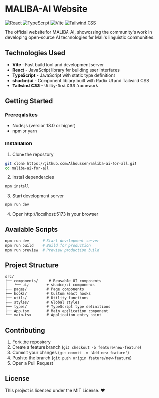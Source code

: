 # MALIBA-AI Website

[![React](https://img.shields.io/badge/React-20232A?style=for-the-badge&logo=react&logoColor=61DAFB)](https://reactjs.org/)
[![TypeScript](https://img.shields.io/badge/TypeScript-007ACC?style=for-the-badge&logo=typescript&logoColor=white)](https://www.typescriptlang.org/)
[![Vite](https://img.shields.io/badge/Vite-646CFF?style=for-the-badge&logo=vite&logoColor=white)](https://vitejs.dev/)
[![Tailwind CSS](https://img.shields.io/badge/Tailwind_CSS-38B2AC?style=for-the-badge&logo=tailwind-css&logoColor=white)](https://tailwindcss.com/)

The official website for MALIBA-AI, showcasing the community's work in developing open-source AI technologies for Mali's linguistic communities.

## Technologies Used

- **Vite** - Fast build tool and development server
- **React** - JavaScript library for building user interfaces
- **TypeScript** - JavaScript with static type definitions
- **shadcn/ui** - Component library built with Radix UI and Tailwind CSS
- **Tailwind CSS** - Utility-first CSS framework

## Getting Started

### Prerequisites
- Node.js (version 18.0 or higher)
- npm or yarn

### Installation

1. Clone the repository
```bash
git clone https://github.com/Alhoussen/maliba-ai-for-all.git
cd maliba-ai-for-all
```

2. Install dependencies
```bash
npm install
```

3. Start development server
```bash
npm run dev
```

4. Open http://localhost:5173 in your browser

## Available Scripts

```bash
npm run dev      # Start development server
npm run build    # Build for production
npm run preview  # Preview production build
```

## Project Structure

```
src/
├── components/     # Reusable UI components
│   └── ui/        # shadcn/ui components
├── pages/         # Page components
├── hooks/         # Custom React hooks
├── utils/         # Utility functions
├── styles/        # Global styles
├── types/         # TypeScript type definitions
├── App.tsx        # Main application component
└── main.tsx       # Application entry point
```

## Contributing

1. Fork the repository
2. Create a feature branch (`git checkout -b feature/new-feature`)
3. Commit your changes (`git commit -m 'Add new feature'`)
4. Push to the branch (`git push origin feature/new-feature`)
5. Open a Pull Request

## License

This project is licensed under the MIT License.  ❤️